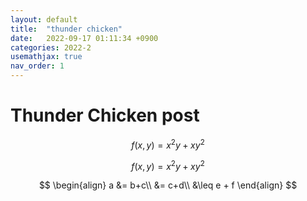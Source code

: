 ```yaml
---
layout: default
title:  "thunder chicken"
date:   2022-09-17 01:11:34 +0900
categories: 2022-2
usemathjax: true
nav_order: 1
---
```

# Thunder Chicken post

$$f(x,y) = x^{2}y+xy^{2}$$

$$f(x,y) = x^{2}y+xy^{2}$$

$$
\begin{align}
a &= b+c\\
&= c+d\\
&\leq e + f
\end{align}
$$